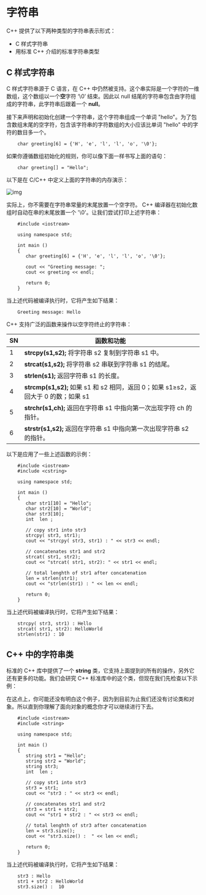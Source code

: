 # 字符串

C++ 提供了以下两种类型的字符串表示形式：

- C 样式字符串
- 用标准 C++ 介绍的标准字符串类型

## C 样式字符串

C 样式字符串源于 C 语言，在 C++ 中仍然被支持。这个串实际是一个字符的一维数组，这个数组以一个**空**字符 ‘\0’ 结束。因此以 null 结尾的字符串包含由字符组成的字符串，此字符串后跟着一个 **null**。

接下来声明和初始化创建一个字符串，这个字符串组成一个单词 "hello"。为了包含数组末尾的空字符，包含该字符串的字符数组的大小应该比单词 "hello" 中的字符的数目多一个。

```
    char greeting[6] = {'H', 'e', 'l', 'l', 'o', '\0'};
```

如果你遵循数组初始化的规则，你可以像下面一样书写上面的语句：

```
    char greeting[] = "Hello";
```

以下是在 C/C++ 中定义上面的字符串的内存演示：

![img](http://www.tutorialspoint.com/cplusplus/images/string_representation.jpg)

实际上，你不需要在字符串常量的末尾放置一个空字符。 C++ 编译器在初始化数组时自动在串的末尾放置一个 '\0'。让我们尝试打印上述字符串：

```
    #include <iostream>

    using namespace std;

    int main ()
    {
       char greeting[6] = {'H', 'e', 'l', 'l', 'o', '\0'};

       cout << "Greeting message: ";
       cout << greeting << endl;

       return 0;
    }
```

当上述代码被编译执行时，它将产生如下结果：

```
    Greeting message: Hello
```

C++ 支持广泛的函数来操作以空字符终止的字符串：

| SN   | 函数和功能                                                   |
| ---- | ------------------------------------------------------------ |
| 1    | **strcpy(s1,s2);** 将字符串 s2 复制到字符串 s1 中。          |
| 2    | **strcat(s1,s2);** 将字符串 s2 串联到字符串 s1 的结尾。      |
| 3    | **strlen(s1);** 返回字符串 s1 的长度。                       |
| 4    | **strcmp(s1,s2);** 如果 s1 和 s2 相同，返回 0；如果 s1≥s2，返回大于 0 的数；如果 s1 |
| 5    | **strchr(s1,ch);** 返回在字符串 s1 中指向第一次出现字符 ch 的指针。 |
| 6    | **strstr(s1,s2);** 返回在字符串 s1 中指向第一次出现字符串 s2 的指针。 |

以下是应用了一些上述函数的示例：

```
    #include <iostream>
    #include <cstring>

    using namespace std;

    int main ()
    {
       char str1[10] = "Hello";
       char str2[10] = "World";
       char str3[10];
       int  len ;

       // copy str1 into str3
       strcpy( str3, str1);
       cout << "strcpy( str3, str1) : " << str3 << endl;

       // concatenates str1 and str2
       strcat( str1, str2);
       cout << "strcat( str1, str2): " << str1 << endl;

       // total lenghth of str1 after concatenation
       len = strlen(str1);
       cout << "strlen(str1) : " << len << endl;

       return 0;
    }
```

当上述代码被编译执行时，它将产生如下结果：

```
    strcpy( str3, str1) : Hello
    strcat( str1, str2): HelloWorld
    strlen(str1) : 10
```

## C++ 中的字符串类

标准的 C++ 库中提供了一个 **string** 类，它支持上面提到的所有的操作，另外它还有更多的功能。我们会研究 C++ 标准库中的这个类，但现在我们先检查以下示例：

在这点上，你可能还没有明白这个例子，因为到目前为止我们还没有讨论类和对象。所以直到你理解了面向对象的概念你才可以继续进行下去。

```
    #include <iostream>
    #include <string>

    using namespace std;

    int main ()
    {
       string str1 = "Hello";
       string str2 = "World";
       string str3;
       int  len ;

       // copy str1 into str3
       str3 = str1;
       cout << "str3 : " << str3 << endl;

       // concatenates str1 and str2
       str3 = str1 + str2;
       cout << "str1 + str2 : " << str3 << endl;

       // total lenghth of str3 after concatenation
       len = str3.size();
       cout << "str3.size() :  " << len << endl;

       return 0;
    }
```

当上述代码被编译执行时，它将产生如下结果：

```
    str3 : Hello
    str1 + str2 : HelloWorld
    str3.size() :  10
```